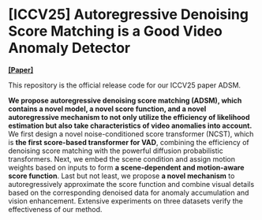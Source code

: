 # [ICCV25] Autoregressive Denoising Score Matching is a Good Video Anomaly Detector

**[[Paper]](https://arxiv.org/)**

This repository is the official release code for our ICCV25 paper ADSM.

**We propose autoregressive denoising score matching (ADSM), which contains a novel model, a novel score function, and a novel autoregressive mechanism to not only utilize the efficiency of likelihood estimation but also take characteristics of video anomalies into account.** We first design a novel noise-conditioned score transformer (NCST), which is **the first score-based transformer for VAD**, combining the efficiency of denoising score matching with the powerful diffusion probabilistic transformers. Next, we embed the scene condition and assign motion weights based on inputs to form **a scene-dependent and motion-aware score function**. Last but not least, we propose **a novel mechanism** to autoregressively approximate the score function and combine visual details based on the corresponding denoised data for anomaly accumulation and vision enhancement. Extensive experiments on three datasets verify the effectiveness of our method.




